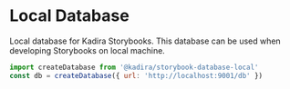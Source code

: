 # Local Database

Local database for Kadira Storybooks. This database can be used when developing Storybooks on local machine.

```js
import createDatabase from '@kadira/storybook-database-local'
const db = createDatabase({ url: 'http://localhost:9001/db' })
```
